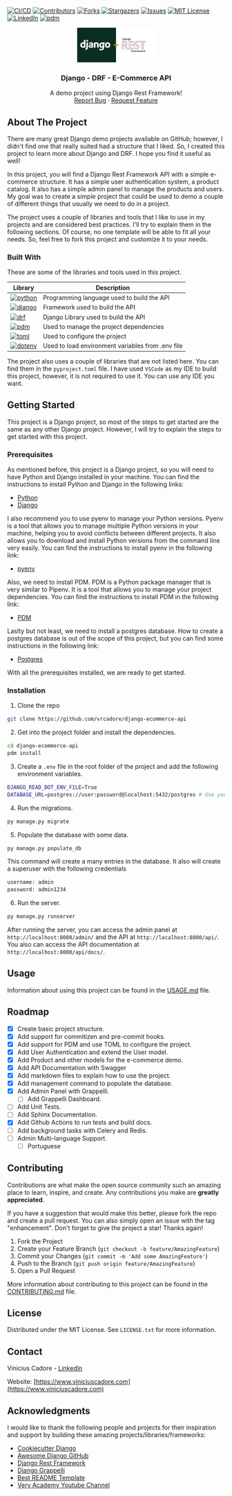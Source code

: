 [![CI/CD][github-actions-shield]][github-actions-url]
[![Contributors][contributors-shield]][contributors-url]
[![Forks][forks-shield]][forks-url]
[![Stargazers][stars-shield]][stars-url]
[![Issues][issues-shield]][issues-url]
[![MIT License][license-shield]][license-url]
[![LinkedIn][linkedin-shield]][linkedin-url]
[![pdm][pdm-managed]][pdm-url]

<div align="center">
  <a href="https://github.com/vrcadore/django-ecommerce-api">
    <img src="images/logo.png" alt="Logo" width="180" height="80">
  </a>
  <h3 align="center">Django - DRF - E-Commerce API</h3>
  <p align="center">
    A demo project using Django Rest Framework!
    <br />
    <a href="https://github.com/vrcadore/django-ecommerce-api/issues">Report Bug</a>
    ·
    <a href="https://github.com/vrcadore/django-ecommerce-api/issues">Request Feature</a>
  </p>
</div>

## About The Project

There are many great Django demo projects available on GitHub; however, I didn't find one that really suited had a structure that I liked. So, I created this project to learn more about Django and DRF. I hope you find it useful as well!

In this project, you will find a Django Rest Framework API with a simple e-commerce structure. It has a simple user authentication system, a product catalog. It also has a simple admin panel to manage the products and users. My goal was to create a simple project that could be used to demo a couple of different things that usually we need to do in a project.

The project uses a couple of libraries and tools that I like to use in my projects and are considered best practices. I'll try to explain them in the following sections. Of course, no one template will be able to fit all your needs. So, feel free to fork this project and customize it to your needs.

### Built With

These are some of the libraries and tools used in this project.

| Library | Description |
| --- | --- |
| [![python][python-shield]][python-url] | Programming language used to build the API |
| [![django][django-shield]][django-url] | Framework used to build the API |
| [![drf][drf-shield]][drf-url] | Django Library used to build the API |
| [![pdm][pdm-shield]][pdm-url] | Used to manage the project dependencies |
| [![toml][toml-shield]][toml-url] | Used to configure the project |
| [![dotenv][dotenv-shield]][dotenv-url] | Used to load environment variables from .env file |

The project also uses a couple of libraries that are not listed here. You can find them in the `pyproject.toml` file. I have used `VSCode` as my IDE to build this project, however, it is not required to use it. You can use any IDE you want.

## Getting Started

This project is a Django project, so most of the steps to get started are the same as any other Django project. However, I will try to explain the steps to get started with this project.

### Prerequisites

As mentioned before, this project is a Django project, so you will need to have Python and Django installed in your machine. You can find the instructions to install Python and Django in the following links:

* [Python](https://www.python.org/downloads/)
* [Django](https://docs.djangoproject.com/en/3.2/topics/install/)

I also recommend you to use pyenv to manage your Python versions. Pyenv is a tool that allows you to manage multiple Python versions in your machine, helping you to avoid conflicts between different projects. It also allows you to download and install Python versions from the command line very easily. You can find the instructions to install pyenv in the following link:

* [pyenv](https://github.com/pyenv/pyenv)

Also, we need to install PDM. PDM is a Python package manager that is very similar to Pipenv. It is a tool that allows you to manage your project dependencies. You can find the instructions to install PDM in the following link:

* [PDM](https://pdm.fming.dev/)

Laslty but not least, we need to install a postgres database. How to create a postgres database is out of the scope of this project, but you can find some instructions in the following link:

* [Postgres](https://www.postgresql.org/download/)

With all the prerequisites installed, we are ready to get started.

### Installation

1. Clone the repo

```bash
git clone https://github.com/vrcadore/django-ecommerce-api
```

2. Get into the project folder and install the dependencies.

```bash
cd django-ecommerce-api
pdm install
```

3. Create a `.env` file in the root folder of the project and add the following environment variables.

```bash
DJANGO_READ_DOT_ENV_FILE=True
DATABASE_URL=postgres://user:password@localhost:5432/postgres # Use your postgres connection string here
```

4. Run the migrations.

```bash
py manage.py migrate
```

5. Populate the database with some data.

```bash
py manage.py populate_db
```

This command will create a many entries in the database. It also will create a superuser with the following credentials

```bash
username: admin
password: admin1234
```

6. Run the server.

```bash
py manage.py runserver
```

After running the server, you can access the admin panel at `http://localhost:8000/admin/` and the API at `http://localhost:8000/api/`. You also can access the API documentation at `http://localhost:8000/api/docs/`.

## Usage

Information about using this project can be found in the [USAGE.md](USAGE.md) file.

## Roadmap

* [x] Create basic project structure.
* [x] Add support for commitizen and pre-commit hooks.
* [x] Add support for PDM and use TOML to configure the project.
* [x] Add User Authentication and extend the User model.
* [x] Add Product and other models for the e-commerce demo.
* [x] Add API Documentation with Swagger
* [x] Add markdown files to explain how to use the project.
* [x] Add management command to populate the database.
* [x] Add Admin Panel with Grappelli.
  * [ ] Add Grappelli Dashboard.
* [ ] Add Unit Tests.
* [ ] Add Sphinx Documentation.
* [x] Add Github Actions to run tests and build docs.
* [ ] Add background tasks with Celery and Redis.
* [ ] Admin Multi-language Support.
  * [ ] Portuguese

## Contributing

Contributions are what make the open source community such an amazing place to learn, inspire, and create. Any contributions you make are **greatly appreciated**.

If you have a suggestion that would make this better, please fork the repo and create a pull request. You can also simply open an issue with the tag "enhancement".
Don't forget to give the project a star! Thanks again!

1. Fork the Project
2. Create your Feature Branch (`git checkout -b feature/AmazingFeature`)
3. Commit your Changes (`git commit -m 'Add some AmazingFeature'`)
4. Push to the Branch (`git push origin feature/AmazingFeature`)
5. Open a Pull Request

More information about contributing to this project can be found in the [CONTRIBUTING.md](CONTRIBUTING.md) file.

## License

Distributed under the MIT License. See `LICENSE.txt` for more information.

## Contact

Vinicius Cadore - [LinkedIn](https://linkedin.com/in/vrcadore)

Website: [https://www.viniciuscadore.com](https://www.viniciuscadore.com)

## Acknowledgments

I would like to thank the following people and projects for their inspiration and support by building these amazing projects/libraries/frameworks:

* [Cookiecutter Django](https://cookiecutter-django.readthedocs.io/en/latest/developing-locally.html/)
* [Awesome Django GitHub](https://github.com/wsvincent/awesome-django/)
* [Django Rest Framework](https://www.django-rest-framework.org/)
* [Django Grappelli](https://github.com/sehmaschine/django-grappelli/)
* [Best README Template](https://github.com/othneildrew/Best-README-Template/)
* [Very Academy Youtube Channel](https://www.youtube.com/c/veryacademy/)

[contributors-shield]: https://img.shields.io/github/contributors/vrcadore/django-ecommerce-api.svg?style=flat
[contributors-url]: https://github.com/vrcadore/django-ecommerce-api/graphs/contributors
[django-shield]: https://img.shields.io/badge/Django-092E20?style=for-the-badge&logo=django&logoColor=white
[django-url]: https://www.djangoproject.com/
[dotenv-shield]: https://img.shields.io/badge/.env-ECD53F?style=for-the-badge&logo=.env&logoColor=black
[dotenv-url]: https://www.dotenv.org/
[drf-shield]: https://img.shields.io/badge/DRF-FFA500?style=for-the-badge&logo=python&logoColor=white
[drf-url]: https://www.django-rest-framework.org/
[forks-shield]: https://img.shields.io/github/forks/vrcadore/django-ecommerce-api.svg?style=flat
[forks-url]: https://github.com/vrcadore/django-ecommerce-api/network/members
[github-actions-shield]: https://github.com/vrcadore/django-ecommerce-api/actions/workflows/ci.yml/badge.svg
[github-actions-url]: https://github.com/vrcadore/django-ecommerce-api/actions/workflows/ci.yml
[issues-shield]: https://img.shields.io/github/issues/vrcadore/django-ecommerce-api.svg?style=flat
[issues-url]: https://github.com/vrcadore/django-ecommerce-api/issues
[license-shield]: https://img.shields.io/badge/License-MIT-yellow.svg?style=flat
[license-url]: https://github.com/vrcadore/django-ecommerce-api/blob/master/LICENSE.txt
[linkedin-shield]: https://img.shields.io/badge/-LinkedIn-black.svg?style=flat&logo=linkedin&colorB=555
[linkedin-url]: https://linkedin.com/in/vrcadore
[pdm-managed]: https://img.shields.io/badge/pdm-managed-blueviolet
[pdm-shield]: https://img.shields.io/badge/PDM-blueviolet?style=for-the-badge&logo=python&logoColor=white
[pdm-url]: https://pdm.fming.dev/
[python-shield]: https://img.shields.io/badge/Python-3776AB?style=for-the-badge&logo=python&logoColor=white
[python-url]: https://www.python.org/
[stars-shield]: https://img.shields.io/github/stars/vrcadore/django-ecommerce-api.svg?style=flat
[stars-url]: https://github.com/vrcadore/django-ecommerce-api/stargazers
[toml-shield]: https://img.shields.io/badge/TOML-9C4121?style=for-the-badge&logo=toml&logoColor=white
[toml-url]: https://toml.io/en/
